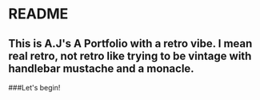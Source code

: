 # README

## This is A.J's A Portfolio with a retro vibe. I mean real retro, not retro like trying to be vintage with handlebar mustache and a monacle. 

###Let's begin!
